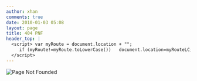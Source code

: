 ```yaml
---
author: xhan
comments: true
date: 2010-01-03 05:08
layout: page
title: 404 PNF
header_top: | 
  <script> var myRoute = document.location + "";
     if (myRoute!=myRoute.toLowerCase())   document.location=myRouteLC;
  </script>
---
```


![Page Not Founded](/assets/404.jpg)